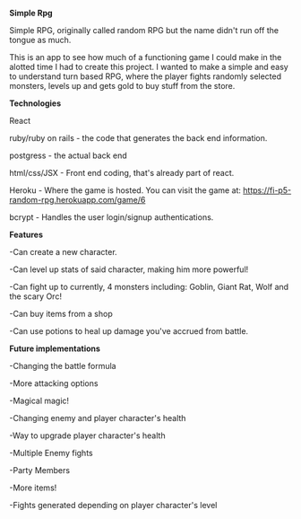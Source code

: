 **Simple Rpg**

Simple RPG, originally called random RPG but the name didn't run off the tongue as much.  

This is an app to see how much of a functioning game I could make in the alotted time I had to create this project.  I wanted to make a simple and easy to understand turn based RPG, where the player fights randomly selected monsters, levels up and gets gold to buy stuff from the store.

**Technologies**

React

ruby/ruby on rails - the code that generates the back end information.

postgress - the actual back end 

html/css/JSX -  Front end coding, that's already part of react.

Heroku  - Where the game is hosted.  You can visit the game at: https://fi-p5-random-rpg.herokuapp.com/game/6

bcrypt - Handles the user login/signup authentications.



**Features**

-Can create a new character.

-Can level up stats of said character, making him more powerful!

-Can fight up to currently, 4 monsters including: Goblin, Giant Rat, Wolf and the scary Orc!

-Can buy items from a shop

-Can use potions to heal up damage you've accrued from battle.


**Future implementations**

-Changing the battle formula

-More attacking options

-Magical magic!

-Changing enemy and player character's health

-Way to upgrade player character's health

-Multiple Enemy fights

-Party Members

-More items!

-Fights generated depending on player character's level
